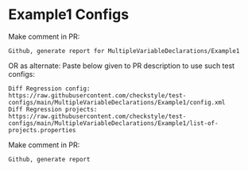 # Example1 Configs
Make comment in PR:
```
Github, generate report for MultipleVariableDeclarations/Example1
```
OR as alternate:
Paste below given to PR description to use such test configs:
```
Diff Regression config: https://raw.githubusercontent.com/checkstyle/test-configs/main/MultipleVariableDeclarations/Example1/config.xml
Diff Regression projects: https://raw.githubusercontent.com/checkstyle/test-configs/main/MultipleVariableDeclarations/Example1/list-of-projects.properties
```
Make comment in PR:
```
Github, generate report
```
